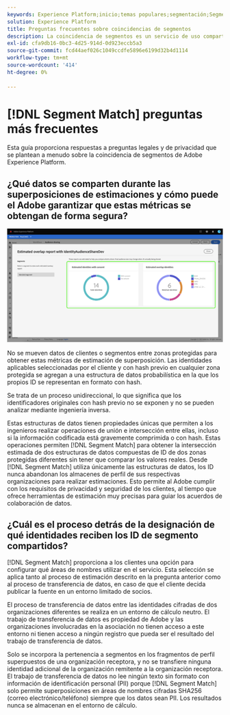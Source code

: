 ```yaml
---
keywords: Experience Platform;inicio;temas populares;segmentación;Segmentación;Coincidencia de segmentos;coincidencia de segmentos
solution: Experience Platform
title: Preguntas frecuentes sobre coincidencias de segmentos
description: La coincidencia de segmentos es un servicio de uso compartido de segmentos en Adobe Experience Platform que permite a dos o más usuarios de Platform intercambiar datos de segmentos de una manera segura, controlada y compatible con la privacidad.
exl-id: cfa9db16-0bc3-4d25-914d-0d923eccb5a3
source-git-commit: fcd44aef026c1049ccdfe5896e6199d32b4d1114
workflow-type: tm+mt
source-wordcount: '414'
ht-degree: 0%

---
```


# [!DNL Segment Match] preguntas más frecuentes

Esta guía proporciona respuestas a preguntas legales y de privacidad que se plantean a menudo sobre la coincidencia de segmentos de Adobe Experience Platform.

## ¿Qué datos se comparten durante las superposiciones de estimaciones y cómo puede el Adobe garantizar que estas métricas se obtengan de forma segura?

![overlap-report.png](./images/overlap-report.png)

No se mueven datos de clientes o segmentos entre zonas protegidas para obtener estas métricas de estimación de superposición. Las identidades aplicables seleccionadas por el cliente y con hash previo en cualquier zona protegida se agregan a una estructura de datos probabilística en la que los propios ID se representan en formato con hash.

Se trata de un proceso unidireccional, lo que significa que los identificadores originales con hash previo no se exponen y no se pueden analizar mediante ingeniería inversa.

Estas estructuras de datos tienen propiedades únicas que permiten a los ingenieros realizar operaciones de unión e intersección entre ellas, incluso si la información codificada está gravemente comprimida o con hash. Estas operaciones permiten [!DNL Segment Match] para obtener la intersección estimada de dos estructuras de datos compuestas de ID de dos zonas protegidas diferentes sin tener que comparar los valores reales. Desde [!DNL Segment Match] utiliza únicamente las estructuras de datos, los ID nunca abandonan los almacenes de perfil de sus respectivas organizaciones para realizar estimaciones. Esto permite al Adobe cumplir con los requisitos de privacidad y seguridad de los clientes, al tiempo que ofrece herramientas de estimación muy precisas para guiar los acuerdos de colaboración de datos.

## ¿Cuál es el proceso detrás de la designación de qué identidades reciben los ID de segmento compartidos?

[!DNL Segment Match] proporciona a los clientes una opción para configurar qué áreas de nombres utilizar en el servicio. Esta selección se aplica tanto al proceso de estimación descrito en la pregunta anterior como al proceso de transferencia de datos, en caso de que el cliente decida publicar la fuente en un entorno limitado de socios.

El proceso de transferencia de datos entre las identidades cifradas de dos organizaciones diferentes se realiza en un entorno de cálculo neutro. El trabajo de transferencia de datos es propiedad de Adobe y las organizaciones involucradas en la asociación no tienen acceso a este entorno ni tienen acceso a ningún registro que pueda ser el resultado del trabajo de transferencia de datos.

Solo se incorpora la pertenencia a segmentos en los fragmentos de perfil superpuestos de una organización receptora, y no se transfiere ninguna identidad adicional de la organización remitente a la organización receptora. El trabajo de transferencia de datos no lee ningún texto sin formato con información de identificación personal (PII) porque [!DNL Segment Match] solo permite superposiciones en áreas de nombres cifradas SHA256 (correo electrónico/teléfono) siempre que los datos sean PII. Los resultados nunca se almacenan en el entorno de cálculo.
